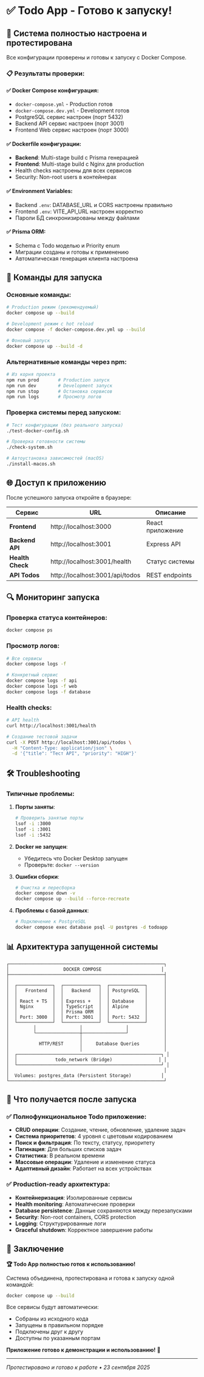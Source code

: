 # ✅ Todo App - Готово к запуску!

## 🎉 Система полностью настроена и протестирована

Все конфигурации проверены и готовы к запуску с Docker Compose.

### 📋 Результаты проверки:

#### ✅ Docker Compose конфигурация:
- `docker-compose.yml` - Production готов
- `docker-compose.dev.yml` - Development готов
- PostgreSQL сервис настроен (порт 5432)
- Backend API сервис настроен (порт 3001)
- Frontend Web сервис настроен (порт 3000)

#### ✅ Dockerfile конфигурации:
- **Backend**: Multi-stage build с Prisma генерацией
- **Frontend**: Multi-stage build с Nginx для production
- Health checks настроены для всех сервисов
- Security: Non-root users в контейнерах

#### ✅ Environment Variables:
- Backend `.env`: DATABASE_URL и CORS настроены правильно
- Frontend `.env`: VITE_API_URL настроен корректно
- Пароли БД синхронизированы между файлами

#### ✅ Prisma ORM:
- Schema с Todo моделью и Priority enum
- Миграции созданы и готовы к применению
- Автоматическая генерация клиента настроена

## 🚀 Команды для запуска

### Основные команды:

```bash
# Production режим (рекомендуемый)
docker compose up --build

# Development режим с hot reload
docker compose -f docker-compose.dev.yml up --build

# Фоновый запуск
docker compose up --build -d
```

### Альтернативные команды через npm:

```bash
# Из корня проекта
npm run prod       # Production запуск
npm run dev        # Development запуск
npm run stop       # Остановка сервисов
npm run logs       # Просмотр логов
```

### Проверка системы перед запуском:

```bash
# Тест конфигурации (без реального запуска)
./test-docker-config.sh

# Проверка готовности системы
./check-system.sh

# Автоустановка зависимостей (macOS)
./install-macos.sh
```

## 🌐 Доступ к приложению

После успешного запуска откройте в браузере:

| Сервис | URL | Описание |
|--------|-----|----------|
| **Frontend** | http://localhost:3000 | React приложение |
| **Backend API** | http://localhost:3001 | Express API |
| **Health Check** | http://localhost:3001/health | Статус системы |
| **API Todos** | http://localhost:3001/api/todos | REST endpoints |

## 🔍 Мониторинг запуска

### Проверка статуса контейнеров:
```bash
docker compose ps
```

### Просмотр логов:
```bash
# Все сервисы
docker compose logs -f

# Конкретный сервис
docker compose logs -f api
docker compose logs -f web
docker compose logs -f database
```

### Health checks:
```bash
# API health
curl http://localhost:3001/health

# Создание тестовой задачи
curl -X POST http://localhost:3001/api/todos \
  -H "Content-Type: application/json" \
  -d '{"title": "Тест API", "priority": "HIGH"}'
```

## 🛠️ Troubleshooting

### Типичные проблемы:

1. **Порты заняты**:
   ```bash
   # Проверить занятые порты
   lsof -i :3000
   lsof -i :3001
   lsof -i :5432
   ```

2. **Docker не запущен**:
   - Убедитесь что Docker Desktop запущен
   - Проверьте: `docker --version`

3. **Ошибки сборки**:
   ```bash
   # Очистка и пересборка
   docker compose down -v
   docker compose up --build --force-recreate
   ```

4. **Проблемы с базой данных**:
   ```bash
   # Подключение к PostgreSQL
   docker compose exec database psql -U postgres -d todoapp
   ```

## 📊 Архитектура запущенной системы

```
┌─────────────────────────────────────────────────────────┐
│                    DOCKER COMPOSE                      │
├─────────────────────────────────────────────────────────┤
│                                                         │
│  ┌─────────────┐  ┌─────────────┐  ┌─────────────┐      │
│  │   Frontend  │  │   Backend   │  │ PostgreSQL  │      │
│  │             │  │             │  │             │      │
│  │ React + TS  │  │ Express +   │  │ Database    │      │
│  │ Nginx       │  │ TypeScript  │  │ Alpine      │      │
│  │             │  │ Prisma ORM  │  │             │      │
│  │ Port: 3000  │  │ Port: 3001  │  │ Port: 5432  │      │
│  └─────────────┘  └─────────────┘  └─────────────┘      │
│         │                │                │             │
│         └────────────────┼────────────────┘             │
│                          │                              │
│           HTTP/REST      │     Database Queries         │
│                          │                              │
│  ┌─────────────────────────────────────────────────────┐ │
│  │              todo_network (Bridge)                 │ │
│  └─────────────────────────────────────────────────────┘ │
│                                                         │
│  Volumes: postgres_data (Persistent Storage)           │
└─────────────────────────────────────────────────────────┘
```

## 🎯 Что получается после запуска

### ✅ Полнофункциональное Todo приложение:
- **CRUD операции**: Создание, чтение, обновление, удаление задач
- **Система приоритетов**: 4 уровня с цветовым кодированием
- **Поиск и фильтрация**: По тексту, статусу, приоритету
- **Пагинация**: Для больших списков задач
- **Статистика**: В реальном времени
- **Массовые операции**: Удаление и изменение статуса
- **Адаптивный дизайн**: Работает на всех устройствах

### ✅ Production-ready архитектура:
- **Контейнеризация**: Изолированные сервисы
- **Health monitoring**: Автоматические проверки
- **Database persistence**: Данные сохраняются между перезапусками
- **Security**: Non-root containers, CORS protection
- **Logging**: Структурированные логи
- **Graceful shutdown**: Корректное завершение работы

## 🎊 Заключение

**🏆 Todo App полностью готов к использованию!**

Система объединена, протестирована и готова к запуску одной командой:

```bash
docker compose up --build
```

Все сервисы будут автоматически:
- Собраны из исходного кода
- Запущены в правильном порядке
- Подключены друг к другу
- Доступны по указанным портам

**Приложение готово к демонстрации и использованию!** 🚀

---
*Протестировано и готово к работе • 23 сентября 2025*